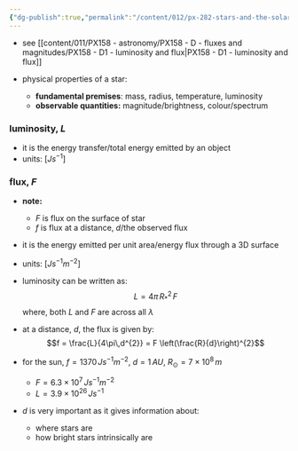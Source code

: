 ```yaml
---
{"dg-publish":true,"permalink":"/content/012/px-282-stars-and-the-solar-system/a-introduction/px-282-a3-luminosity-and-flux/","noteIcon":"1","created":"2024-11-25T10:50:32.000+00:00","updated":"2024-11-26T09:33:16.798+00:00"}
---
```


- see [[content/011/PX158 - astronomy/PX158 - D - fluxes and magnitudes/PX158 - D1 - luminosity and flux\|PX158 - D1 - luminosity and flux]]

- physical properties of a star:
	- **fundamental premises**: mass, radius, temperature, luminosity
	- **observable quantities:** magnitude/brightness, colour/spectrum
### luminosity, $L$
- it is the energy transfer/total energy emitted by an object
- units: $[Js^{-1}]$
### flux, $F$
- **note:** 
	- $F$ is flux on the surface of star
	- $f$ is flux at a distance, $d$/the observed flux

- it is the energy emitted per unit area/energy flux through a 3D surface
- units: $[Js^{-1}m^{-2}]$
- luminosity can be written as: 
$$L = 4\pi\, R_{*}^{2}\,F$$
	where, both $L$ and $F$ are across all $\lambda$
- at a distance, $d$, the flux is given by: 
$$f = \frac{L}{4\pi\,d^{2}} = F \left(\frac{R}{d}\right)^{2}$$
- for the sun, $f=1370\,Js^{-1}m^{-2}$, $d=1\,AU$, $R_{\odot}= 7\times10^{8}\,m$ 
	- $F = 6.3\times10^{7}\,Js^{-1}m^{-2}$
	- $L= 3.9\times10^{26}\,Js^{-1}$

- $d$ is very important as it gives information about: 
	- where stars are
	- how bright stars intrinsically are
